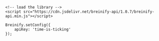 >
```javascript--browser
<!-- load the library -->
<script src="https://cdn.jsdelivr.net/breinify-api/1.0.7/breinify-api.min.js"></script>
```

>
```javascript--browser
Breinify.setConfig({
    apiKey: 'time-is-ticking'
});
```
